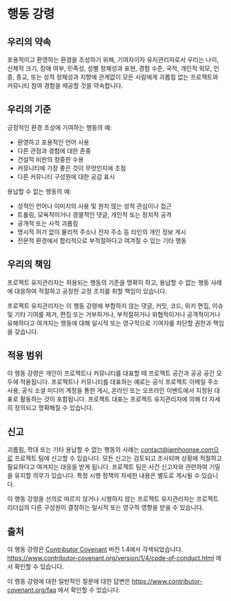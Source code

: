# 행동 강령

## 우리의 약속

포용적이고 환영하는 환경을 조성하기 위해, 기여자이자 유지관리자로서 우리는 나이, 신체적 크기, 장애 여부, 민족성, 성별 정체성과 표현, 경험 수준, 국적, 개인적 외모, 인종, 종교, 또는 성적 정체성과 지향에 관계없이 모든 사람에게 괴롭힘 없는 프로젝트와 커뮤니티 참여 경험을 제공할 것을 약속합니다.

## 우리의 기준

긍정적인 환경 조성에 기여하는 행동의 예:

- 환영하고 포용적인 언어 사용
- 다른 관점과 경험에 대한 존중
- 건설적 비판의 정중한 수용
- 커뮤니티에 가장 좋은 것이 무엇인지에 초점
- 다른 커뮤니티 구성원에 대한 공감 표시

용납할 수 없는 행동의 예:

- 성적인 언어나 이미지의 사용 및 원치 않는 성적 관심이나 접근
- 트롤링, 모욕적이거나 경멸적인 댓글, 개인적 또는 정치적 공격
- 공개적 또는 사적 괴롭힘
- 명시적 허가 없이 물리적 주소나 전자 주소 등 타인의 개인 정보 게시
- 전문적 환경에서 합리적으로 부적절하다고 여겨질 수 있는 기타 행동

## 우리의 책임

프로젝트 유지관리자는 허용되는 행동의 기준을 명확히 하고, 용납할 수 없는 행동 사례에 대응하여 적절하고 공정한 교정 조치를 취할 책임이 있습니다.

프로젝트 유지관리자는 이 행동 강령에 부합하지 않는 댓글, 커밋, 코드, 위키 편집, 이슈 및 기타 기여를 제거, 편집 또는 거부하거나, 부적절하거나 위협적이거나 공격적이거나 유해하다고 여겨지는 행동에 대해 일시적 또는 영구적으로 기여자를 차단할 권한과 책임을 갖습니다.

## 적용 범위

이 행동 강령은 개인이 프로젝트나 커뮤니티를 대표할 때 프로젝트 공간과 공공 공간 모두에 적용됩니다. 프로젝트나 커뮤니티를 대표하는 예로는 공식 프로젝트 이메일 주소 사용, 공식 소셜 미디어 계정을 통한 게시, 온라인 또는 오프라인 이벤트에서 지정된 대표로 활동하는 것이 포함됩니다. 프로젝트 대표는 프로젝트 유지관리자에 의해 더 자세히 정의되고 명확해질 수 있습니다.

## 신고

괴롭힘, 학대 또는 기타 용납할 수 없는 행동의 사례는 contact@iamhoonse.com으로 프로젝트 팀에 신고할 수 있습니다. 모든 신고는 검토되고 조사되며 상황에 적절하고 필요하다고 여겨지는 대응을 받게 됩니다. 프로젝트 팀은 사건 신고자와 관련하여 기밀을 유지할 의무가 있습니다. 특정 시행 정책의 자세한 내용은 별도로 게시될 수 있습니다.

이 행동 강령을 선의로 따르지 않거나 시행하지 않는 프로젝트 유지관리자는 프로젝트 리더십의 다른 구성원이 결정하는 일시적 또는 영구적 영향을 받을 수 있습니다.

## 출처

이 행동 강령은 [Contributor Covenant](https://www.contributor-covenant.org) 버전 1.4에서 각색되었습니다.
https://www.contributor-covenant.org/version/1/4/code-of-conduct.html 에서 확인할 수 있습니다.

이 행동 강령에 대한 일반적인 질문에 대한 답변은 https://www.contributor-covenant.org/faq 에서 확인할 수 있습니다.
